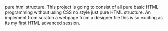 pure html structure.
This project is going to consist of all pure basic HTML programming without using CSS no style just pure HTML structure.
An implement from scratch a webpage from a designer file
this is so exciting as its my first HTML advanced session.
